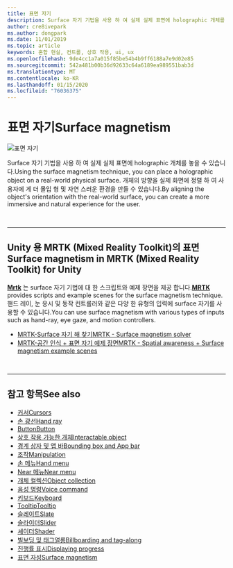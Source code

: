 ```yaml
---
title: 표면 자기
description: Surface 자기 기법을 사용 하 여 실제 실제 표면에 holographic 개체를 놓을 수 있습니다.
author: cre8ivepark
ms.author: dongpark
ms.date: 11/01/2019
ms.topic: article
keywords: 혼합 현실, 컨트롤, 상호 작용, ui, ux
ms.openlocfilehash: 9de4cc1a7a015f85be54b4b9ff6188a7e9d02e85
ms.sourcegitcommit: 542a481b00b36d92633c64a6189ea989551bab3d
ms.translationtype: MT
ms.contentlocale: ko-KR
ms.lasthandoff: 01/15/2020
ms.locfileid: "76036375"
---
```

# <a name="surface-magnetism"></a><span data-ttu-id="8da5e-104">표면 자기</span><span class="sxs-lookup"><span data-stu-id="8da5e-104">Surface magnetism</span></span>

![표면 자기](images/UX/MRTK_SurfaceMagnetism.gif)

<span data-ttu-id="8da5e-106">Surface 자기 기법을 사용 하 여 실제 실제 표면에 holographic 개체를 놓을 수 있습니다.</span><span class="sxs-lookup"><span data-stu-id="8da5e-106">Using the surface magnetism technique, you can place a holographic object on a real-world physical surface.</span></span> <span data-ttu-id="8da5e-107">개체의 방향을 실제 화면에 정렬 하 여 사용자에 게 더 몰입 형 및 자연 스러운 환경을 만들 수 있습니다.</span><span class="sxs-lookup"><span data-stu-id="8da5e-107">By aligning the object's orientation with the real-world surface, you can create a more immersive and natural experience for the user.</span></span>

<br>

---

## <a name="surface-magnetism-in-mrtk-mixed-reality-toolkit-for-unity"></a><span data-ttu-id="8da5e-108">Unity 용 MRTK (Mixed Reality Toolkit)의 표면</span><span class="sxs-lookup"><span data-stu-id="8da5e-108">Surface magnetism in MRTK (Mixed Reality Toolkit) for Unity</span></span>
<span data-ttu-id="8da5e-109">**[Mrtk](https://github.com/Microsoft/MixedRealityToolkit-Unity)** 는 surface 자기 기법에 대 한 스크립트와 예제 장면을 제공 합니다.</span><span class="sxs-lookup"><span data-stu-id="8da5e-109">**[MRTK](https://github.com/Microsoft/MixedRealityToolkit-Unity)** provides scripts and example scenes for the surface magnetism technique.</span></span> <span data-ttu-id="8da5e-110">핸드 레이, 눈 응시 및 동작 컨트롤러와 같은 다양 한 유형의 입력에 surface 자기를 사용할 수 있습니다.</span><span class="sxs-lookup"><span data-stu-id="8da5e-110">You can use surface magnetism with various types of inputs such as hand-ray, eye gaze, and motion controllers.</span></span>

* [<span data-ttu-id="8da5e-111">MRTK-Surface 자기 해 찾기</span><span class="sxs-lookup"><span data-stu-id="8da5e-111">MRTK - Surface magnetism solver</span></span>](https://microsoft.github.io/MixedRealityToolkit-Unity/Documentation/README_Solver.html#surfacemagnetism)
* [<span data-ttu-id="8da5e-112">MRTK-공간 인식 + 표면 자기 예제 장면</span><span class="sxs-lookup"><span data-stu-id="8da5e-112">MRTK - Spatial awareness + Surface magnetism example scenes</span></span>](https://github.com/microsoft/MixedRealityToolkit-Unity/blob/mrtk_development/Assets/MixedRealityToolkit.Examples/Demos/Solvers/Scenes/SurfaceMagnetismSpatialAwarenessExample.unity)


<br>

---

## <a name="see-also"></a><span data-ttu-id="8da5e-113">참고 항목</span><span class="sxs-lookup"><span data-stu-id="8da5e-113">See also</span></span>

* [<span data-ttu-id="8da5e-114">커서</span><span class="sxs-lookup"><span data-stu-id="8da5e-114">Cursors</span></span>](cursors.md)
* [<span data-ttu-id="8da5e-115">손 광선</span><span class="sxs-lookup"><span data-stu-id="8da5e-115">Hand ray</span></span>](point-and-commit.md)
* [<span data-ttu-id="8da5e-116">Button</span><span class="sxs-lookup"><span data-stu-id="8da5e-116">Button</span></span>](button.md)
* [<span data-ttu-id="8da5e-117">상호 작용 가능한 개체</span><span class="sxs-lookup"><span data-stu-id="8da5e-117">Interactable object</span></span>](interactable-object.md)
* [<span data-ttu-id="8da5e-118">경계 상자 및 앱 바</span><span class="sxs-lookup"><span data-stu-id="8da5e-118">Bounding box and App bar</span></span>](app-bar-and-bounding-box.md)
* [<span data-ttu-id="8da5e-119">조작</span><span class="sxs-lookup"><span data-stu-id="8da5e-119">Manipulation</span></span>](direct-manipulation.md)
* [<span data-ttu-id="8da5e-120">손 메뉴</span><span class="sxs-lookup"><span data-stu-id="8da5e-120">Hand menu</span></span>](hand-menu.md)
* [<span data-ttu-id="8da5e-121">Near 메뉴</span><span class="sxs-lookup"><span data-stu-id="8da5e-121">Near menu</span></span>](near-menu.md)
* [<span data-ttu-id="8da5e-122">개체 컬렉션</span><span class="sxs-lookup"><span data-stu-id="8da5e-122">Object collection</span></span>](object-collection.md)
* [<span data-ttu-id="8da5e-123">음성 명령</span><span class="sxs-lookup"><span data-stu-id="8da5e-123">Voice command</span></span>](voice-input.md)
* [<span data-ttu-id="8da5e-124">키보드</span><span class="sxs-lookup"><span data-stu-id="8da5e-124">Keyboard</span></span>](keyboard.md)
* [<span data-ttu-id="8da5e-125">Tooltip</span><span class="sxs-lookup"><span data-stu-id="8da5e-125">Tooltip</span></span>](tooltip.md)
* [<span data-ttu-id="8da5e-126">슬레이트</span><span class="sxs-lookup"><span data-stu-id="8da5e-126">Slate</span></span>](slate.md)
* [<span data-ttu-id="8da5e-127">슬라이더</span><span class="sxs-lookup"><span data-stu-id="8da5e-127">Slider</span></span>](slider.md)
* [<span data-ttu-id="8da5e-128">셰이더</span><span class="sxs-lookup"><span data-stu-id="8da5e-128">Shader</span></span>](shader.md)
* [<span data-ttu-id="8da5e-129">빌보딩 및 태그얼롱</span><span class="sxs-lookup"><span data-stu-id="8da5e-129">Billboarding and tag-along</span></span>](billboarding-and-tag-along.md)
* [<span data-ttu-id="8da5e-130">진행률 표시</span><span class="sxs-lookup"><span data-stu-id="8da5e-130">Displaying progress</span></span>](progress.md)
* [<span data-ttu-id="8da5e-131">표면 자성</span><span class="sxs-lookup"><span data-stu-id="8da5e-131">Surface magnetism</span></span>](surface-magnetism.md)
